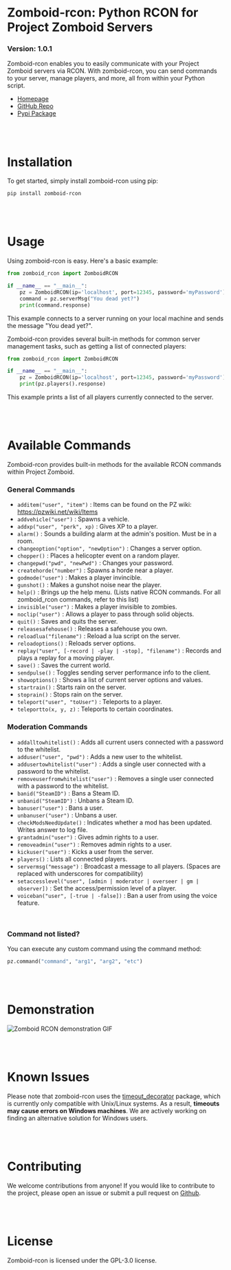 # Zomboid-rcon: Python RCON for Project Zomboid Servers
 
### Version: 1.0.1

Zomboid-rcon enables you to easily communicate with your Project Zomboid servers via RCON. With zomboid-rcon, you can send commands to your server, manage players, and more, all from within your Python script.

- [Homepage](https://jackwhitworth.com/posts/zomboid-rcon/)
- [GitHub Repo](https://github.com/jmwhitworth/zomboid_rcon)
- [Pypi Package](https://pypi.org/project/zomboid-rcon/)

<br><br>

# Installation

To get started, simply install zomboid-rcon using pip:

```bash
pip install zomboid-rcon
```

<br><br>

# Usage

Using zomboid-rcon is easy. Here's a basic example:

```python
from zomboid_rcon import ZomboidRCON

if __name__ == "__main__":
    pz = ZomboidRCON(ip='localhost', port=12345, password='myPassword')
    command = pz.serverMsg("You dead yet?")
    print(command.response)
```

This example connects to a server running on your local machine and sends the message "You dead yet?".

Zomboid-rcon provides several built-in methods for common server management tasks, such as getting a list of connected players:

```python
from zomboid_rcon import ZomboidRCON

if __name__ == "__main__":
    pz = ZomboidRCON(ip='localhost', port=12345, password='myPassword')
    print(pz.players().response)
```

This example prints a list of all players currently connected to the server.

<br><br>

# Available Commands

Zomboid-rcon provides built-in methods for the available RCON commands within Project Zomboid.

### General Commands

- `additem("user", "item")` : Items can be found on the PZ wiki: https://pzwiki.net/wiki/Items
- `addvehicle("user")` : Spawns a vehicle.
- `addxp("user", "perk", xp)` : Gives XP to a player.
- `alarm()` : Sounds a building alarm at the admin's position. Must be in a room.
- `changeoption("option", "newOption")` : Changes a server option.
- `chopper()` : Places a helicopter event on a random player.
- `changepwd("pwd", "newPwd")` : Changes your password.
- `createhorde("number")` : Spawns a horde near a player.
- `godmode("user")` : Makes a player invincible.
- `gunshot()` : Makes a gunshot noise near the player.
- `help()` : Brings up the help menu. (Lists native RCON commands. For all zomboid_rcon commands, refer to this list)
- `invisible("user")` : Makes a player invisible to zombies.
- `noclip("user")` : Allows a player to pass through solid objects.
- `quit()` : Saves and quits the server.
- `releasesafehouse()` : Releases a safehouse you own.
- `reloadlua("filename")` : Reload a lua script on the server.
- `reloadoptions()` : Reloads server options.
- `replay("user", [-record | -play | -stop], "filename")` : Records and plays a replay for a moving player.
- `save()` : Saves the current world.
- `sendpulse()` : Toggles sending server performance info to the client.
- `showoptions()` : Shows a list of current server options and values.
- `startrain()` : Starts rain on the server.
- `stoprain()` : Stops rain on the server.
- `teleport("user", "toUser")` : Teleports to a player.
- `teleportto(x, y, z)` : Teleports to certain coordinates.

### Moderation Commands

- `addalltowhitelist()` : Adds all current users connected with a password to the whitelist.
- `adduser("user", "pwd")` : Adds a new user to the whitelist.
- `addusertowhitelist("user")` : Adds a single user connected with a password to the whitelist.
- `removeuserfromwhitelist("user")` : Removes a single user connected with a password to the whitelist.
- `banid("SteamID")` : Bans a Steam ID.
- `unbanid("SteamID")` : Unbans a Steam ID.
- `banuser("user")` : Bans a user.
- `unbanuser("user")` : Unbans a user.
- `checkModsNeedUpdate()` : Indicates whether a mod has been updated. Writes answer to log file.
- `grantadmin("user")` : Gives admin rights to a user.
- `removeadmin("user")` : Removes admin rights to a user.
- `kickuser("user")` : Kicks a user from the server.
- `players()` : Lists all connected players.
- `servermsg("message")` : Broadcast a message to all players. (Spaces are replaced with underscores for compatibility)
- `setaccesslevel("user", [admin | moderator | overseer | gm | observer])` : Set the access/permission level of a player.
- `voiceban("user", [-true | -false])` : Ban a user from using the voice feature.

<br>

### Command not listed?

You can execute any custom command using the command method:
```python
pz.command("command", "arg1", "arg2", "etc")
```

<br><br>

# Demonstration

![Zomboid RCON demonstration GIF](https://jackwhitworth.com/wp-content/uploads/2023/07/zomboid_rcon_demo.gif)

<br><br>

# Known Issues

Please note that zomboid-rcon uses the [timeout_decorator](https://pypi.org/project/timeout-decorator/) package, which is currently only compatible with Unix/Linux systems. As a result, **timeouts may cause errors on Windows machines**. We are actively working on finding an alternative solution for Windows users.

<br><br>

# Contributing

We welcome contributions from anyone! If you would like to contribute to the project, please open an issue or submit a pull request on [Github](https://github.com/JMWhitworth/zomboid_rcon).

<br><br>

# License

Zomboid-rcon is licensed under the GPL-3.0 license.
